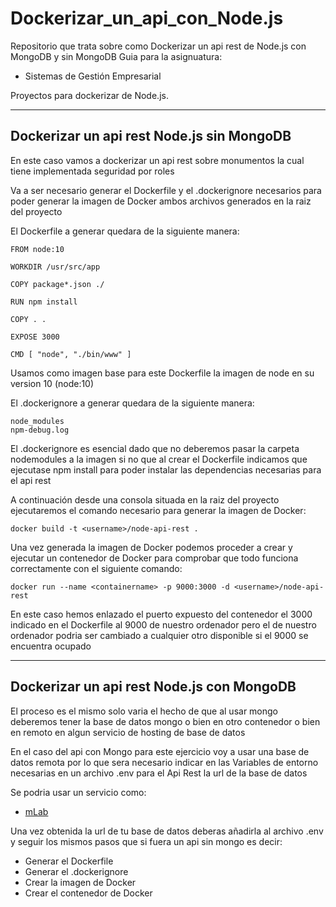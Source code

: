 # Dockerizar_un_api_con_Node.js
Repositorio que trata sobre como Dockerizar un api rest de Node.js con MongoDB y sin MongoDB
Guia para la asignuatura:
* Sistemas de Gestión Empresarial

Proyectos para dockerizar de Node.js.


***

## Dockerizar un api rest Node.js sin MongoDB
En este caso vamos a dockerizar un api rest sobre monumentos la cual tiene implementada seguridad por roles

Va a ser necesario generar el Dockerfile y el .dockerignore necesarios para poder generar la imagen de Docker ambos archivos generados en la raiz del proyecto

El Dockerfile a generar quedara de la siguiente manera:
```
FROM node:10

WORKDIR /usr/src/app

COPY package*.json ./

RUN npm install

COPY . .

EXPOSE 3000

CMD [ "node", "./bin/www" ]
```

Usamos como imagen base para este Dockerfile la imagen de node en su version 10 (node:10)

El .dockerignore a generar quedara de la siguiente manera:
```
node_modules
npm-debug.log
```

El .dockerignore es esencial dado que no deberemos pasar la carpeta nodemodules a la imagen si no que al crear el Dockerfile indicamos que ejecutase npm install para poder instalar las dependencias necesarias para el api rest

A continuación desde una consola situada en la raiz del proyecto ejecutaremos el comando necesario para generar la imagen de Docker:
```
docker build -t <username>/node-api-rest .
```

Una vez generada la imagen de Docker podemos proceder a crear y ejecutar un contenedor de Docker para comprobar que todo funciona correctamente con el siguiente comando:
```
docker run --name <containername> -p 9000:3000 -d <username>/node-api-rest
```

En este caso hemos enlazado el puerto expuesto del contenedor el 3000 indicado en el Dockerfile al 9000 de nuestro ordenador pero el de nuestro ordenador podria ser cambiado a cualquier otro disponible si el 9000 se encuentra ocupado

***

## Dockerizar un api rest Node.js con MongoDB
El proceso es el mismo solo varia el hecho de que al usar mongo deberemos tener la base de datos mongo o bien en otro contenedor o bien en remoto en algun servicio de hosting de base de datos

En el caso del api con Mongo para este ejercicio voy a usar una base de datos remota por lo que sera necesario indicar en las Variables de entorno necesarias en un archivo .env para el Api Rest la url de la base de datos

Se podria usar un servicio como:

* [mLab](https://mlab.com/)

Una vez obtenida la url de tu base de datos deberas añadirla al archivo .env y seguir los mismos pasos que si fuera un api sin mongo es decir:

* Generar el Dockerfile
* Generar el .dockerignore
* Crear la imagen de Docker
* Crear el contenedor de Docker